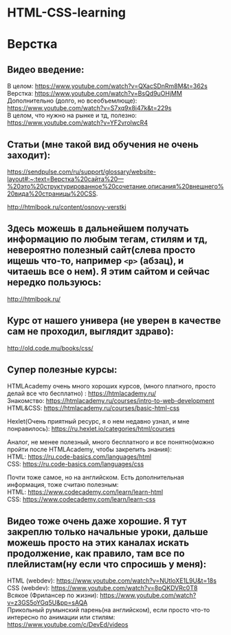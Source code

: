 # HTML-CSS-learning

# **Верстка**

## Видео введение:
В целом: https://www.youtube.com/watch?v=QXacSDnRm8M&t=362s  
Верстка: https://www.youtube.com/watch?v=BsQd9uOHjMM  
Дополнительно (долго, но всеобъемлюще): https://www.youtube.com/watch?v=S7xq9x8i47k&t=229s  
В целом, что нужно на рынке и тд, полезно: https://www.youtube.com/watch?v=YF2vrolwcR4  

## Статьи (мне такой вид обучения не очень заходит):
https://sendpulse.com/ru/support/glossary/website-layout#:~:text=Верстка%20сайта%20—%20это%20структурированное%20сочетание,описания%20внешнего%20вида%20страницы%20CSS.  

http://htmlbook.ru/content/osnovy-verstki  

## Здесь можешь в дальнейшем получать информацию по любым тегам, стилям и тд, невероятно полезный сайт(слева просто ищешь что-то, например ```<p>``` (абзац), и читаешь все о нем). Я этим сайтом и сейчас нередко пользуюсь:
http://htmlbook.ru/  

## Курс от нашего универа (не уверен в качестве сам не проходил, выглядит здраво):
http://old.code.mu/books/css/

## Супер полезные курсы:
HTMLAcademy очень много хороших курсов, (много платного, просто делай все что бесплатно) : https://htmlacademy.ru/  
Знакомство: https://htmlacademy.ru/courses/intro-to-web-development  
HTML&CSS: https://htmlacademy.ru/courses/basic-html-css  

Hexlet(Очень приятный ресурс, я о нем недавно узнал, и мне понравилось): https://ru.hexlet.io/categories/html/courses

Аналог, не менее полезный, много бесплатного и все понятно(можно пройти после HTMLAcademy, чтобы закрепить знания):   
HTML: https://ru.code-basics.com/languages/html  
CSS: https://ru.code-basics.com/languages/css  

Почти тоже самое, но на английском. Есть дополнительная информация, тоже считаю полезным:   
HTML: https://www.codecademy.com/learn/learn-html  
CSS: https://www.codecademy.com/learn/learn-css  


## Видео тоже очень даже хорошие. Я тут закреплю только начальные уроки, дальше можешь просто на этих каналах искать продолжение, как правило, там все по плейлистам(ну если что спросишь у меня):  
HTML (webdev): https://www.youtube.com/watch?v=NUtloXE1L9U&t=18s  
CSS (webdev): https://www.youtube.com/watch?v=8pQKDVRc0T8  
Всякое (Фрилансер по жизни): https://www.youtube.com/watch?v=z3GS5oYGq5U&pp=sAQA  
Прикольный румынский парень(на английском), если просто что-то интересно по анимации или стилям: https://www.youtube.com/c/DevEd/videos  


